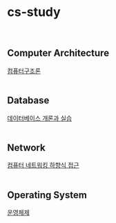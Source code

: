 # cs-study
<br/>

## Computer Architecture
[컴퓨터구조론](https://search.shopping.naver.com/book/catalog/32491310635?cat_id=50010921&frm=PBOKPRO&query=%EC%BB%B4%ED%93%A8%ED%84%B0%EA%B5%AC%EC%A1%B0%EB%A1%A0&NaPm=ct%3Dlqer8ig0%7Cci%3D6be9d72c42e240b2148ac7916c6aede7ef06d2af%7Ctr%3Dboknx%7Csn%3D95694%7Chk%3D604dbeae9d85e00dda591f610cb2d558de9f7ab4)
<br/>
<br/>
## Database
[데이터베이스 개론과 실습](https://search.shopping.naver.com/book/catalog/32489498786?cat_id=50010586&frm=PBOKPRO&query=%EB%8D%B0%EC%9D%B4%ED%84%B0%EB%B2%A0%EC%9D%B4%EC%8A%A4+%EA%B0%9C%EB%A1%A0%EA%B3%BC+%EC%8B%A4%EC%8A%B5&NaPm=ct%3Dlqer6740%7Cci%3Dbb66734aeb78fe512b6b35ced18675b7865d7fdb%7Ctr%3Dboknx%7Csn%3D95694%7Chk%3D6cc613ac980deee2b8fdf28106cbfd7ba58d8f80)
<br/>
<br/>
## Network
[컴퓨터 네트워킹 하향식 접근](https://search.shopping.naver.com/book/catalog/34271347619?cat_id=50010921&frm=PBOKPRO&query=%EC%BB%B4%ED%93%A8%ED%84%B0+%EB%84%A4%ED%8A%B8%EC%9B%8C%ED%82%B9+%ED%95%98%ED%96%A5%EC%8B%9D+%EC%A0%91%EA%B7%BC&NaPm=ct%3Dlqer9lso%7Cci%3D0d30c18e41dc96859f9300ad3fa2096531faeb0d%7Ctr%3Dboknx%7Csn%3D95694%7Chk%3Dbfac98fc1460a5785487e934fd256e6c41927c15)
<br/>
<br/>
## Operating System
[운영체제](https://search.shopping.naver.com/book/catalog/32473952371?query=%EC%9A%B4%EC%98%81%EC%B2%B4%EC%A0%9C&NaPm=ct%3Dlqerb97k%7Cci%3Dc0704193eb5ad9912f3a310713fcd0b372c84acd%7Ctr%3Dboksl%7Csn%3D95694%7Chk%3Db68eea7bc0f659097483115332651fd67f461453)